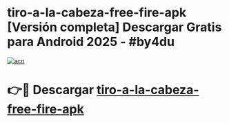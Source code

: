 # tiro-a-la-cabeza-free-fire-apk  [Versión completa] Descargar Gratis para Android 2025 - #by4du

[![acn](https://github.com/user-attachments/assets/0f9c940e-d8b0-45ae-aac7-cd30a18b3e1c)](https://apps.freeplayer.one?title=tiro-a-la-cabeza-free-fire-apk&ref=9F)

# 👉🔴 Descargar [tiro-a-la-cabeza-free-fire-apk](https://apps.freeplayer.one?title=tiro-a-la-cabeza-free-fire-apk&ref=9F)